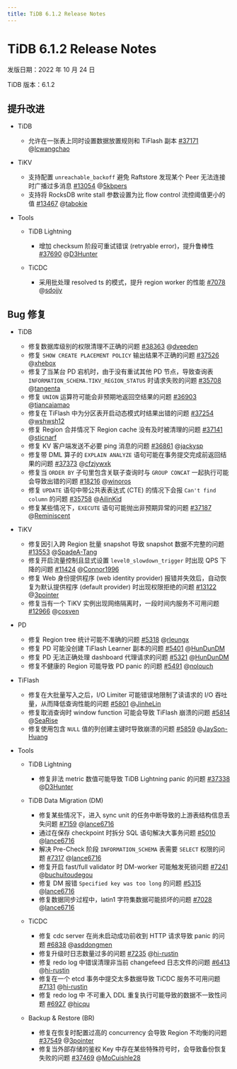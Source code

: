 ```yaml
---
title: TiDB 6.1.2 Release Notes
---
```


# TiDB 6.1.2 Release Notes

发版日期：2022 年 10 月 24 日

TiDB 版本：6.1.2 

## 提升改进

+ TiDB

    - 允许在一张表上同时设置数据放置规则和 TiFlash 副本 [#37171](https://github.com/pingcap/tidb/issues/37171) @[lcwangchao](https://github.com/lcwangchao)

+ TiKV

    - 支持配置 `unreachable_backoff` 避免 Raftstore 发现某个 Peer 无法连接时广播过多消息 [#13054](https://github.com/tikv/tikv/issues/13054) @[5kbpers](https://github.com/5kbpers)
    - 支持将 RocksDB write stall 参数设置为比 flow control 流控阈值更小的值 [#13467](https://github.com/tikv/tikv/issues/13467) @[tabokie](https://github.com/tabokie)

+ Tools

    + TiDB Lightning

        - 增加 checksum 阶段可重试错误 (retryable error)，提升鲁棒性 [#37690](https://github.com/pingcap/tidb/issues/37690) @[D3Hunter](https://github.com/D3Hunter)

    + TiCDC

        - 采用批处理 resolved ts 的模式，提升 region worker 的性能 [#7078](https://github.com/pingcap/tiflow/issues/7078) @[sdojjy](https://github.com/sdojjy)

## Bug 修复

+ TiDB

    - 修复数据库级别的权限清理不正确的问题 [#38363](https://github.com/pingcap/tidb/issues/38363) @[dveeden](https://github.com/dveeden)
    - 修复 `SHOW CREATE PLACEMENT POLICY` 输出结果不正确的问题 [#37526](https://github.com/pingcap/tidb/issues/37526) @[xhebox](https://github.com/xhebox)
    - 修复了当某台 PD 宕机时，由于没有重试其他 PD 节点，导致查询表 `INFORMATION_SCHEMA.TIKV_REGION_STATUS` 时请求失败的问题 [#35708](https://github.com/pingcap/tidb/issues/35708) @[tangenta](https://github.com/tangenta)
    - 修复 `UNION` 运算符可能会非预期地返回空结果的问题 [#36903](https://github.com/pingcap/tidb/issues/36903) @[tiancaiamao](https://github.com/tiancaiamao)
    - 修复在 TiFlash 中为分区表开启动态模式时结果出错的问题 [#37254](https://github.com/pingcap/tidb/issues/37254) @[wshwsh12](https://github.com/wshwsh12)
    - 修复 Region 合并情况下 Region cache 没有及时被清理的问题 [#37141](https://github.com/pingcap/tidb/issues/37141) @[sticnarf](https://github.com/sticnarf)
    - 修复 KV 客户端发送不必要 ping 消息的问题 [#36861](https://github.com/pingcap/tidb/issues/36861) @[jackysp](https://github.com/jackysp)
    - 修复带 DML 算子的 `EXPLAIN ANALYZE` 语句可能在事务提交完成前返回结果的问题 [#37373](https://github.com/pingcap/tidb/issues/37373) @[cfzjywxk](https://github.com/cfzjywxk)
    - 修复当 `ORDER BY` 子句里包含关联子查询时与 `GROUP CONCAT` 一起执行可能会导致出错的问题 [#18216](https://github.com/pingcap/tidb/issues/18216) @[winoros](https://github.com/winoros)
    - 修复 `UPDATE` 语句中带公共表表达式 (CTE) 的情况下会报 `Can't find column` 的问题 [#35758](https://github.com/pingcap/tidb/issues/35758) @[AilinKid](https://github.com/AilinKid)
    - 修复某些情况下，`EXECUTE` 语句可能抛出非预期异常的问题 [#37187](https://github.com/pingcap/tidb/issues/37187) @[Reminiscent](https://github.com/Reminiscent)

+ TiKV

    - 修复因引入跨 Region 批量 snapshot 导致 snapshot 数据不完整的问题 [#13553](https://github.com/tikv/tikv/issues/13553) @[SpadeA-Tang](https://github.com/SpadeA-Tang)
    - 修复开启流量控制且显式设置 `level0_slowdown_trigger` 时出现 QPS 下降的问题 [#11424](https://github.com/tikv/tikv/issues/11424) @[Connor1996](https://github.com/Connor1996)
    - 修复 Web 身份提供程序 (web identity provider) 报错并失效后，自动恢复为默认提供程序 (default provider) 时出现权限拒绝的问题 [#13122](https://github.com/tikv/tikv/issues/13122) @[3pointer](https://github.com/3pointer)
    - 修复当有一个 TiKV 实例出现网络隔离时，一段时间内服务不可用问题 [#12966](https://github.com/tikv/tikv/issues/12966) @[cosven](https://github.com/cosven)

+ PD

    - 修复 Region tree 统计可能不准确的问题 [#5318](https://github.com/tikv/pd/issues/5318) @[rleungx](https://github.com/rleungx)
    - 修复 PD 可能没创建 TiFlash Learner 副本的问题 [#5401](https://github.com/tikv/pd/issues/5401) @[HunDunDM](https://github.com/HunDunDM)
    - 修复 PD 无法正确处理 dashboard 代理请求的问题 [#5321](https://github.com/tikv/pd/issues/5321) @[HunDunDM](https://github.com/HunDunDM)
    - 修复不健康的 Region 可能导致 PD panic 的问题 [#5491](https://github.com/tikv/pd/issues/5491) @[nolouch](https://github.com/nolouch)

+ TiFlash

    - 修复在大批量写入之后，I/O Limiter 可能错误地限制了读请求的 I/O 吞吐量，从而降低查询性能的问题 [#5801](https://github.com/pingcap/tiflash/issues/5801) @[JinheLin](https://github.com/JinheLin)
    - 修复取消查询时 window function 可能会导致 TiFlash 崩溃的问题 [#5814](https://github.com/pingcap/tiflash/issues/5814) @[SeaRise](https://github.com/SeaRise)
    - 修复使用包含 `NULL` 值的列创建主键时导致崩溃的问题 [#5859](https://github.com/pingcap/tiflash/issues/5859) @[JaySon-Huang](https://github.com/JaySon-Huang)

+ Tools

    + TiDB Lightning

        - 修复非法 metric 数值可能导致 TiDB Lightning panic 的问题 [#37338](https://github.com/pingcap/tidb/issues/37338) @[D3Hunter](https://github.com/D3Hunter)

    + TiDB Data Migration (DM)

        - 修复某些情况下，进入 sync unit 的任务中断导致的上游表结构信息丢失问题 [#7159](https://github.com/pingcap/tiflow/issues/7159) @[lance6716](https://github.com/lance6716)
        - 通过在保存 checkpoint 时拆分 SQL 语句解决大事务问题 [#5010](https://github.com/pingcap/tiflow/issues/5010) @[lance6716](https://github.com/lance6716)
        - 解决 Pre-Check 阶段 `INFORMATION_SCHEMA` 表需要 `SELECT` 权限的问题 [#7317](https://github.com/pingcap/tiflow/issues/7317) @[lance6716](https://github.com/lance6716)
        - 修复开启 fast/full validator 时 DM-worker 可能触发死锁问题 [#7241](https://github.com/pingcap/tiflow/issues/7241) @[buchuitoudegou](https://github.com/buchuitoudegou)
        - 修复 DM 报错 `Specified key was too long` 的问题 [#5315](https://github.com/pingcap/tiflow/issues/5315) @[lance6716](https://github.com/lance6716)
        - 修复数据同步过程中，latin1 字符集数据可能损坏的问题 [#7028](https://github.com/pingcap/tiflow/issues/7028) @[lance6716](https://github.com/lance6716)

    + TiCDC

        - 修复 cdc server 在尚未启动成功前收到 HTTP 请求导致 panic 的问题 [#6838](https://github.com/pingcap/tiflow/issues/6838) @[asddongmen](https://github.com/asddongmen)
        - 修复升级时日志数量过多的问题 [#7235](https://github.com/pingcap/tiflow/issues/7235) @[hi-rustin](https://github.com/hi-rustin)
        - 修复 redo log 中错误清理非当前 changefeed 日志文件的问题 [#6413](https://github.com/pingcap/tiflow/issues/6413) @[hi-rustin](https://github.com/hi-rustin)
        - 修复在一个 etcd 事务中提交太多数据导致 TiCDC 服务不可用问题 [#7131](https://github.com/pingcap/tiflow/issues/7131) @[hi-rustin](https://github.com/hi-rustin)
        - 修复 redo log 中 不可重入 DDL 重复执行可能导致的数据不一致性问题 [#6927](https://github.com/pingcap/tiflow/issues/6927) @[hicqu](https://github.com/hicqu)

    + Backup & Restore (BR)

        - 修复在恢复时配置过高的 concurrency 会导致 Region 不均衡的问题 [#37549](https://github.com/pingcap/tidb/issues/37549) @[3pointer](https://github.com/3pointer)
        - 修复当外部存储的鉴权 Key 中存在某些特殊符号时，会导致备份恢复失败的问题 [#37469](https://github.com/pingcap/tidb/issues/37469) @[MoCuishle28](https://github.com/MoCuishle28)
